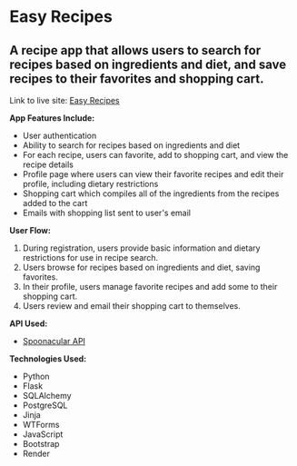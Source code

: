 # Easy Recipes

## A recipe app that allows users to search for recipes based on ingredients and diet, and save recipes to their favorites and shopping cart.

Link to live site: [Easy Recipes](https://easy-recipes-6vwo.onrender.com)

**App Features Include:**

- User authentication
- Ability to search for recipes based on ingredients and diet
- For each recipe, users can favorite, add to shopping cart, and view the recipe details
- Profile page where users can view their favorite recipes and edit their profile, including dietary restrictions
- Shopping cart which compiles all of the ingredients from the recipes added to the cart
- Emails with shopping list sent to user's email

**User Flow:**

1. During registration, users provide basic information and dietary restrictions for use in recipe search.
2. Users browse for recipes based on ingredients and diet, saving favorites.
3. In their profile, users manage favorite recipes and add some to their shopping cart.
4. Users review and email their shopping cart to themselves.

**API Used:**

- [Spoonacular API](https://spoonacular.com/food-api)

**Technologies Used:**
 - Python
 - Flask
 - SQLAlchemy
 - PostgreSQL
 - Jinja
 - WTForms
 - JavaScript
 - Bootstrap
 - Render


